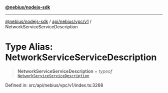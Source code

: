 [**@nebius/nodejs-sdk**](../../../../../README.md)

***

[@nebius/nodejs-sdk](../../../../../README.md) / [api/nebius/vpc/v1](../README.md) / NetworkServiceServiceDescription

# Type Alias: NetworkServiceServiceDescription

> **NetworkServiceServiceDescription** = *typeof* [`NetworkServiceServiceDescription`](../variables/NetworkServiceServiceDescription.md)

Defined in: src/api/nebius/vpc/v1/index.ts:3268
